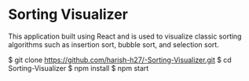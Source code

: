 # Sorting Visualizer

This application built using React and is used to visualize classic sorting algorithms such as insertion sort, bubble  sort, and selection sort.

$ git clone https://github.com/harish-h27/-Sorting-Visualizer.git
$ cd Sorting-Visualizer
$ npm install
$ npm start
